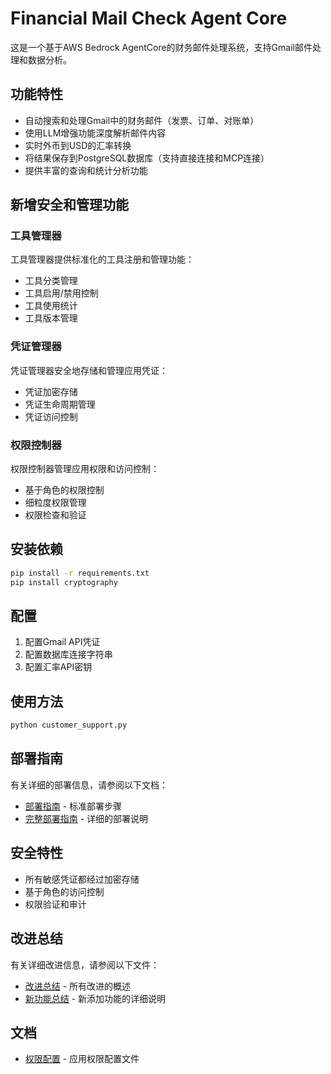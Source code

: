 # Financial Mail Check Agent Core

这是一个基于AWS Bedrock AgentCore的财务邮件处理系统，支持Gmail邮件处理和数据分析。

## 功能特性

- 自动搜索和处理Gmail中的财务邮件（发票、订单、对账单）
- 使用LLM增强功能深度解析邮件内容
- 实时外币到USD的汇率转换
- 将结果保存到PostgreSQL数据库（支持直接连接和MCP连接）
- 提供丰富的查询和统计分析功能

## 新增安全和管理功能

### 工具管理器
工具管理器提供标准化的工具注册和管理功能：
- 工具分类管理
- 工具启用/禁用控制
- 工具使用统计
- 工具版本管理

### 凭证管理器
凭证管理器安全地存储和管理应用凭证：
- 凭证加密存储
- 凭证生命周期管理
- 凭证访问控制

### 权限控制器
权限控制器管理应用权限和访问控制：
- 基于角色的权限控制
- 细粒度权限管理
- 权限检查和验证

## 安装依赖

```bash
pip install -r requirements.txt
pip install cryptography
```

## 配置

1. 配置Gmail API凭证
2. 配置数据库连接字符串
3. 配置汇率API密钥

## 使用方法

```bash
python customer_support.py
```

## 部署指南

有关详细的部署信息，请参阅以下文档：
- [部署指南](DEPLOYMENT_GUIDE.md) - 标准部署步骤
- [完整部署指南](COMPLETE_DEPLOYMENT_GUIDE.md) - 详细的部署说明

## 安全特性

- 所有敏感凭证都经过加密存储
- 基于角色的访问控制
- 权限验证和审计

## 改进总结

有关详细改进信息，请参阅以下文件：
- [改进总结](IMPROVEMENT_SUMMARY.md) - 所有改进的概述
- [新功能总结](NEW_FEATURES_SUMMARY.md) - 新添加功能的详细说明

## 文档

- [权限配置](permissions.json) - 应用权限配置文件